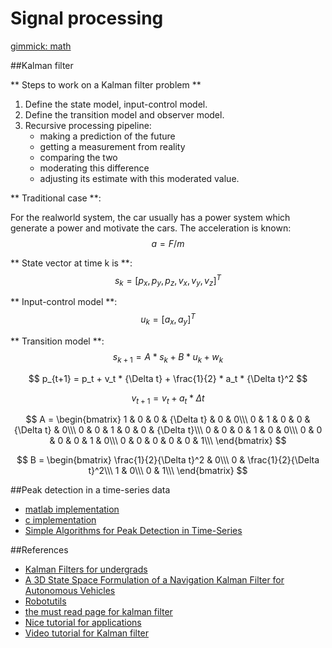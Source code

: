 Signal processing
===========
[gimmick: math]()


##Kalman filter

** Steps to work on a Kalman filter problem **

1. Define the state model, input-control model.
2. Define the transition model and observer model.
3. Recursive processing pipeline:
	- making a prediction of the future
	- getting a measurement from reality
	- comparing the two 
	- moderating this difference
	- adjusting its estimate with this moderated value.


** Traditional case **:

For the realworld system, the car usually has a power system which generate a power and motivate the cars. The acceleration is known: $$ a = F/m $$


** State vector at time k is **:
$$ s_k = [p_x, p_y, p_z, v_x, v_y, v_z]^T $$

** Input-control model **:
$$ u_k = [a_x, a_y]^T $$

** Transition model **:
$$ s_{k+1} = A * s_k + B * u_k + w_k $$

$$ p_{t+1} = p_t + v_t * {\Delta t} + \frac{1}{2} * a_t * {\Delta t}^2 $$

$$ v_{t+1} = v_t + a_t * {\Delta t} $$

$$ A = 
\begin{bmatrix}
1 & 0 & 0 & {\Delta t} & 0 & 0\\\
0 & 1 & 0 & 0 & {\Delta t} & 0\\\
0 & 0 & 1 & 0 & 0 & {\Delta t}\\\
0 & 0 & 0 & 1 & 0 & 0\\\
0 & 0 & 0 & 0 & 1 & 0\\\
0 & 0 & 0 & 0 & 0 & 1\\\
\end{bmatrix}
$$


$$ B = 
\begin{bmatrix}
\frac{1}{2}{\Delta t}^2  & 0\\\
0 & \frac{1}{2}{\Delta t}^2\\\
1 & 0\\\
0 & 1\\\
\end{bmatrix}
$$










##Peak detection in a time-series data

- [matlab implementation](http://billauer.co.il/peakdet.html)
- [c implementation](https://github.com/xuphys/peakdetect)
- [Simple Algorithms for Peak Detection in Time-Series](http://www.tcs-trddc.com/trddc_website/pdf/SRL/Palshikar_SAPDTS_2009.pdf)

##References

- [Kalman Filters for undergrads](http://greg.czerniak.info/guides/kalman1/)
- [A 3D State Space Formulation of a Navigation Kalman Filter for Autonomous Vehicles](http://www.frc.ri.cmu.edu/~alonzo/pubs/reports/kalman_V2.pdf)
- [Robotutils](https://github.com/psigen/robotutils)
- [the must read page for kalman filter](http://www.cs.unc.edu/~welch/kalman/) 
- [Nice tutorial for applications](http://blog.tkjelectronics.dk/2012/09/a-practical-approach-to-kalman-filter-and-how-to-implement-it/)
- [Video tutorial for Kalman filter](http://studentdavestutorials.weebly.com/kalman-filter-with-matlab-code.html)